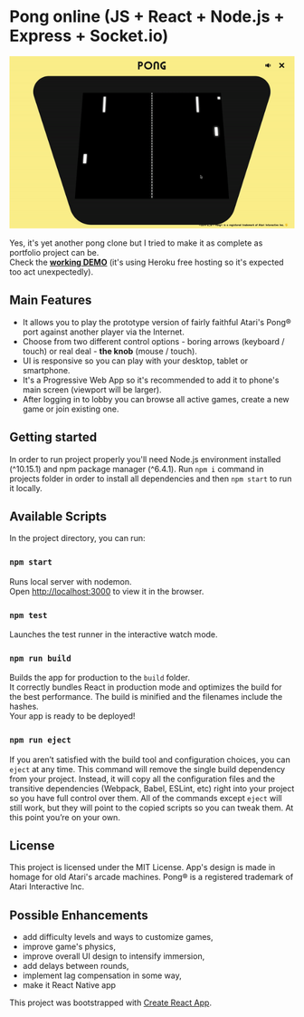 # Pong online (JS + React + Node.js + Express + Socket.io)

![](gameplay.gif) <br>

Yes, it's yet another pong clone but I tried to make it as complete as portfolio project can be. <br>
Check the **[working DEMO](https://pong1000000clone.herokuapp.com/)** (it's using Heroku free hosting so it's expected too act unexpectedly).

## Main Features

- It allows you to play the prototype version of fairly faithful Atari's Pong® port against another player via the Internet.
- Choose from two different control options - boring arrows (keyboard / touch) or real deal -  **the knob** (mouse / touch).
- UI is responsive so you can play with your desktop, tablet or smartphone.
- It's a Progressive Web App so it's recommended to add it to phone's main screen (viewport will be larger).
- After logging in to lobby you can browse all active games, create a new game or join existing one.

## Getting started

In order to run project properly you'll need Node.js environment installed (^10.15.1) and npm package manager (^6.4.1). Run `npm i` command in projects folder in order to install all dependencies and then `npm start` to run it locally.

## Available Scripts

In the project directory, you can run:

### `npm start`

Runs local server with nodemon.<br>
Open [http://localhost:3000](http://localhost:3000) to view it in the browser.

### `npm test`

Launches the test runner in the interactive watch mode.<br>

### `npm run build`

Builds the app for production to the `build` folder.<br>
It correctly bundles React in production mode and optimizes the build for the best performance.
The build is minified and the filenames include the hashes.<br>
Your app is ready to be deployed!

### `npm run eject`

If you aren’t satisfied with the build tool and configuration choices, you can `eject` at any time. This command will remove the single build dependency from your project. Instead, it will copy all the configuration files and the transitive dependencies (Webpack, Babel, ESLint, etc) right into your project so you have full control over them. All of the commands except `eject` will still work, but they will point to the copied scripts so you can tweak them. At this point you’re on your own.

## License

This project is licensed under the MIT License. App's design is made in homage for old Atari's arcade machines. Pong® is a registered trademark of Atari Interactive Inc.

## Possible Enhancements

- add difficulty levels and ways to customize games,
- improve game's physics,
- improve overall UI design to intensify immersion,
- add delays between rounds,
- implement lag compensation in some way,
- make it React Native app

This project was bootstrapped with [Create React App](https://github.com/facebook/create-react-app).
